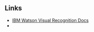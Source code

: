## Links

* [IBM Watson Visual Recognition Docs](https://www.ibm.com/watson/developercloud/doc/visual-recognition/index.html)
* 

